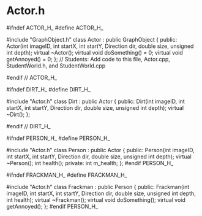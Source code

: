 # Actor.h

#ifndef ACTOR_H_
#define ACTOR_H_

#include "GraphObject.h"
class Actor : public GraphObject
{
public:
	Actor(int imageID, int startX, int startY, Direction dir, double size, unsigned int depth);
	virtual ~Actor();
	virtual void doSomething() = 0;
	virtual void getAnnoyed() = 0;
};
// Students:  Add code to this file, Actor.cpp, StudentWorld.h, and StudentWorld.cpp

#endif // ACTOR_H_


#ifndef DIRT_H_
#define DIRT_H_

#include "Actor.h"
class Dirt : public Actor
{
public:
	Dirt(int imageID, int startX, int startY, Direction dir, double size, unsigned int depth);
	virtual ~Dirt();
};

#endif // DIRT_H_


#ifndef PERSON_H_
#define PERSON_H_

#include "Actor.h"
class Person : public Actor
{
public:
	Person(int imageID, int startX, int startY, Direction dir, double size, unsigned int depth);
	virtual ~Person();
	int health();
private:
	int m_health;
};
#endif PERSON_H_


#ifndef FRACKMAN_H_
#define FRACKMAN_H_

#include "Actor.h"
class Frackman : public Person
{
public:
	Frackman(int imageID, int startX, int startY, Direction dir, double size, unsigned int depth, int health);
	virtual ~Frackman();
	virtual void doSomething();
	virtual void getAnnoyed();
};
#endif PERSON_H_
